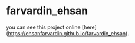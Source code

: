 # farvardin_ehsan


you can see this project online [here] (https://ehsanfarvardin.github.io/farvardin_ehsan).
